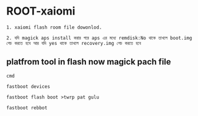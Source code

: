 # ROOT-xaiomi
``` 1. xaiomi flash room file dowonlod. ```

``` 2. যদি magick aps install করার পরে aps এর মধ্যে remdisk:No থাকে তাখলে boot.img পেচ করতে হবে আর যদি yes থাকে তাখলে recovery.img পেচ করতে হবে ```


## platfrom tool in flash now magick pach file 

    cmd

    fastboot devices 

    fastboot flash boot >twrp pat gulu
    
    fastboot rebbot

